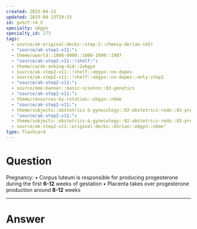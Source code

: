 ```yaml
---
created: 2025-04-13
updated: 2025-04-13T10:53
id: g=%zY:+4_V
specialty: obgyn
specialty_id: 173
tags:
  - source/ak-original-decks::step-2::cheesy-dorian-(m3)
  - "source/ak-step1-v11:": 
  - theme/uworld::1000-9999::1000-1999::1987
  - "source/ak-step2-v11::!shelf:": 
  - theme/cards-anking-did::2obgyn
  - source/ak-step2-v11::!shelf::obgyn::no-dupes
  - source/ak-step2-v11::!shelf::obgyn::no-dupes::only-step2
  - "source/ak-step2-v11:": 
  - source/ome-banner::basic-science::03-genetics
  - "source/ak-step2-v11:": 
  - theme/resources-by-rotation::obgyn::nbme
  - "source/ak-step2-v11:": 
  - theme/subjects::obstetrics-&-gynecology::02-obstetrics-redo::01-pregnancy::mother::*physiological-changes
  - "source/ak-step2-v11:": 
  - theme/subjects::obstetrics-&-gynecology::02-obstetrics-redo::01-pregnancy::mother::*physiological-changes::reproductive
  - source/ak-step2-v11::original-decks::dorian::obgyn::nbme"
type: flashcard
---
```


# Question
Pregnancy:   • Corpus luteum is responsible for producing progesterone during the first **6-12** weeks of gestation • Placenta takes over progesterone production around **8-12** weeks

---

# Answer
